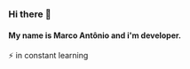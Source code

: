 ### Hi there 👋
#### My name is Marco Antônio and i'm developer.

<!-- ![Marco Antônio's GitHub stats](https://github-readme-stats.vercel.app/api?username=marcoant08&show_icons=true&theme=radical) -->

⚡ in constant learning
<!--
**marcoant08/marcoant08** is a ✨ _special_ ✨ repository because its `README.md` (this file) appears on your GitHub profile.

Here are some ideas to get you started:

- 🔭 I’m currently working on ...
- 🌱 I’m currently learning ...
- 👯 I’m looking to collaborate on ...
- 🤔 I’m looking for help with ...
- 💬 Ask me about ...
- 📫 How to reach me: ...
- 😄 Pronouns: ...
- ⚡ Fun fact: ...
-->
